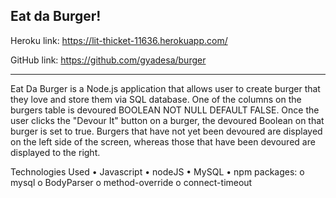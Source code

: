 Eat da Burger!
------------------------------------------------------------------------------------------------------------------------------------
Heroku link:
https://lit-thicket-11636.herokuapp.com/

GitHub link:
https://github.com/gyadesa/burger

-----------------------------------------------------------------------------------------------------------------------------------
Eat Da Burger is a Node.js application that allows user to create burger that they love and store them via SQL database. One of the columns on the burgers table is devoured BOOLEAN NOT NULL DEFAULT FALSE. Once the user clicks the "Devour It" button on a burger, the devoured Boolean on that burger is set to true. Burgers that have not yet been devoured are displayed on the left side of the screen, whereas those that have been devoured are displayed to the right.

Technologies Used
•	Javascript
•	nodeJS
•	MySQL
•	npm packages:
o	mysql
o	BodyParser
o	method-override
o	connect-timeout
